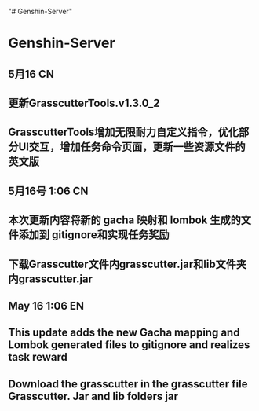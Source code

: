 "# Genshin-Server" 
# Genshin-Server
5月16 CN
-----------------------------------------------------------------------------------------------
更新GrasscutterTools.v1.3.0_2
-----------------------------------------------------------------------------------------------
GrasscutterTools增加无限耐力自定义指令，优化部分UI交互，增加任务命令页面，更新一些资源文件的英文版
-----------------------------------------------------------------------------------------------
5月16号 1:06 CN
-----------------------------------------------------------------------------------------------
本次更新内容将新的 gacha 映射和 lombok 生成的文件添加到 gitignore和实现任务奖励
-----------------------------------------------------------------------------------------------
下载Grasscutter文件内grasscutter.jar和lib文件夹内grasscutter.jar
-----------------------------------------------------------------------------------------------
May 16 1:06 EN
-----------------------------------------------------------------------------------------------
This update adds the new Gacha mapping and Lombok generated files to gitignore and realizes task reward
-----------------------------------------------------------------------------------------------
Download the grasscutter in the grasscutter file Grasscutter. Jar and lib folders jar
-----------------------------------------------------------------------------------------------
